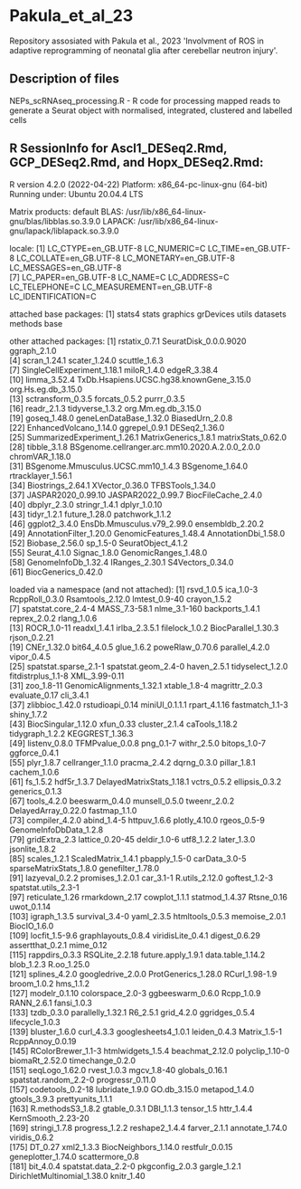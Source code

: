 # Pakula_et_al_23
Repository assosiated with Pakula et al., 2023 'Involvment of ROS in adaptive reprogramming of neonatal glia after cerebellar neutron injury'.

## Description of files
NEPs_scRNAseq_processing.R - R code for processing mapped reads to generate a Seurat object with normalised, integrated, clustered and labelled cells

## R SessionInfo for Ascl1_DESeq2.Rmd, GCP_DESeq2.Rmd, and Hopx_DESeq2.Rmd:
R version 4.2.0 (2022-04-22)
Platform: x86_64-pc-linux-gnu (64-bit)
Running under: Ubuntu 20.04.4 LTS

Matrix products: default
BLAS:   /usr/lib/x86_64-linux-gnu/blas/libblas.so.3.9.0
LAPACK: /usr/lib/x86_64-linux-gnu/lapack/liblapack.so.3.9.0

locale:
 [1] LC_CTYPE=en_GB.UTF-8       LC_NUMERIC=C               LC_TIME=en_GB.UTF-8        LC_COLLATE=en_GB.UTF-8     LC_MONETARY=en_GB.UTF-8    LC_MESSAGES=en_GB.UTF-8   
 [7] LC_PAPER=en_GB.UTF-8       LC_NAME=C                  LC_ADDRESS=C               LC_TELEPHONE=C             LC_MEASUREMENT=en_GB.UTF-8 LC_IDENTIFICATION=C       

attached base packages:
[1] stats4    stats     graphics  grDevices utils     datasets  methods   base     

other attached packages:
 [1] rstatix_0.7.1                                   SeuratDisk_0.0.0.9020                           ggraph_2.1.0                                   
 [4] scran_1.24.1                                    scater_1.24.0                                   scuttle_1.6.3                                  
 [7] SingleCellExperiment_1.18.1                     miloR_1.4.0                                     edgeR_3.38.4                                   
[10] limma_3.52.4                                    TxDb.Hsapiens.UCSC.hg38.knownGene_3.15.0        org.Hs.eg.db_3.15.0                            
[13] sctransform_0.3.5                               forcats_0.5.2                                   purrr_0.3.5                                    
[16] readr_2.1.3                                     tidyverse_1.3.2                                 org.Mm.eg.db_3.15.0                            
[19] goseq_1.48.0                                    geneLenDataBase_1.32.0                          BiasedUrn_2.0.8                                
[22] EnhancedVolcano_1.14.0                          ggrepel_0.9.1                                   DESeq2_1.36.0                                  
[25] SummarizedExperiment_1.26.1                     MatrixGenerics_1.8.1                            matrixStats_0.62.0                             
[28] tibble_3.1.8                                    BSgenome.cellranger.arc.mm10.2020.A.2.0.0_2.0.0 chromVAR_1.18.0                                
[31] BSgenome.Mmusculus.UCSC.mm10_1.4.3              BSgenome_1.64.0                                 rtracklayer_1.56.1                             
[34] Biostrings_2.64.1                               XVector_0.36.0                                  TFBSTools_1.34.0                               
[37] JASPAR2020_0.99.10                              JASPAR2022_0.99.7                               BiocFileCache_2.4.0                            
[40] dbplyr_2.3.0                                    stringr_1.4.1                                   dplyr_1.0.10                                   
[43] tidyr_1.2.1                                     future_1.28.0                                   patchwork_1.1.2                                
[46] ggplot2_3.4.0                                   EnsDb.Mmusculus.v79_2.99.0                      ensembldb_2.20.2                               
[49] AnnotationFilter_1.20.0                         GenomicFeatures_1.48.4                          AnnotationDbi_1.58.0                           
[52] Biobase_2.56.0                                  sp_1.5-0                                        SeuratObject_4.1.2                             
[55] Seurat_4.1.0                                    Signac_1.8.0                                    GenomicRanges_1.48.0                           
[58] GenomeInfoDb_1.32.4                             IRanges_2.30.1                                  S4Vectors_0.34.0                               
[61] BiocGenerics_0.42.0                            

loaded via a namespace (and not attached):
  [1] rsvd_1.0.5                  ica_1.0-3                   RcppRoll_0.3.0              Rsamtools_2.12.0            lmtest_0.9-40               crayon_1.5.2               
  [7] spatstat.core_2.4-4         MASS_7.3-58.1               nlme_3.1-160                backports_1.4.1             reprex_2.0.2                rlang_1.0.6                
 [13] ROCR_1.0-11                 readxl_1.4.1                irlba_2.3.5.1               filelock_1.0.2              BiocParallel_1.30.3         rjson_0.2.21               
 [19] CNEr_1.32.0                 bit64_4.0.5                 glue_1.6.2                  poweRlaw_0.70.6             parallel_4.2.0              vipor_0.4.5                
 [25] spatstat.sparse_2.1-1       spatstat.geom_2.4-0         haven_2.5.1                 tidyselect_1.2.0            fitdistrplus_1.1-8          XML_3.99-0.11              
 [31] zoo_1.8-11                  GenomicAlignments_1.32.1    xtable_1.8-4                magrittr_2.0.3              evaluate_0.17               cli_3.4.1                  
 [37] zlibbioc_1.42.0             rstudioapi_0.14             miniUI_0.1.1.1              rpart_4.1.16                fastmatch_1.1-3             shiny_1.7.2                
 [43] BiocSingular_1.12.0         xfun_0.33                   cluster_2.1.4               caTools_1.18.2              tidygraph_1.2.2             KEGGREST_1.36.3            
 [49] listenv_0.8.0               TFMPvalue_0.0.8             png_0.1-7                   withr_2.5.0                 bitops_1.0-7                ggforce_0.4.1              
 [55] plyr_1.8.7                  cellranger_1.1.0            pracma_2.4.2                dqrng_0.3.0                 pillar_1.8.1                cachem_1.0.6               
 [61] fs_1.5.2                    hdf5r_1.3.7                 DelayedMatrixStats_1.18.1   vctrs_0.5.2                 ellipsis_0.3.2              generics_0.1.3             
 [67] tools_4.2.0                 beeswarm_0.4.0              munsell_0.5.0               tweenr_2.0.2                DelayedArray_0.22.0         fastmap_1.1.0              
 [73] compiler_4.2.0              abind_1.4-5                 httpuv_1.6.6                plotly_4.10.0               rgeos_0.5-9                 GenomeInfoDbData_1.2.8     
 [79] gridExtra_2.3               lattice_0.20-45             deldir_1.0-6                utf8_1.2.2                  later_1.3.0                 jsonlite_1.8.2             
 [85] scales_1.2.1                ScaledMatrix_1.4.1          pbapply_1.5-0               carData_3.0-5               sparseMatrixStats_1.8.0     genefilter_1.78.0          
 [91] lazyeval_0.2.2              promises_1.2.0.1            car_3.1-1                   R.utils_2.12.0              goftest_1.2-3               spatstat.utils_2.3-1       
 [97] reticulate_1.26             rmarkdown_2.17              cowplot_1.1.1               statmod_1.4.37              Rtsne_0.16                  uwot_0.1.14                
[103] igraph_1.3.5                survival_3.4-0              yaml_2.3.5                  htmltools_0.5.3             memoise_2.0.1               BiocIO_1.6.0               
[109] locfit_1.5-9.6              graphlayouts_0.8.4          viridisLite_0.4.1           digest_0.6.29               assertthat_0.2.1            mime_0.12                  
[115] rappdirs_0.3.3              RSQLite_2.2.18              future.apply_1.9.1          data.table_1.14.2           blob_1.2.3                  R.oo_1.25.0                
[121] splines_4.2.0               googledrive_2.0.0           ProtGenerics_1.28.0         RCurl_1.98-1.9              broom_1.0.2                 hms_1.1.2                  
[127] modelr_0.1.10               colorspace_2.0-3            ggbeeswarm_0.6.0            Rcpp_1.0.9                  RANN_2.6.1                  fansi_1.0.3                
[133] tzdb_0.3.0                  parallelly_1.32.1           R6_2.5.1                    grid_4.2.0                  ggridges_0.5.4              lifecycle_1.0.3            
[139] bluster_1.6.0               curl_4.3.3                  googlesheets4_1.0.1         leiden_0.4.3                Matrix_1.5-1                RcppAnnoy_0.0.19           
[145] RColorBrewer_1.1-3          htmlwidgets_1.5.4           beachmat_2.12.0             polyclip_1.10-0             biomaRt_2.52.0              timechange_0.2.0           
[151] seqLogo_1.62.0              rvest_1.0.3                 mgcv_1.8-40                 globals_0.16.1              spatstat.random_2.2-0       progressr_0.11.0           
[157] codetools_0.2-18            lubridate_1.9.0             GO.db_3.15.0                metapod_1.4.0               gtools_3.9.3                prettyunits_1.1.1          
[163] R.methodsS3_1.8.2           gtable_0.3.1                DBI_1.1.3                   tensor_1.5                  httr_1.4.4                  KernSmooth_2.23-20         
[169] stringi_1.7.8               progress_1.2.2              reshape2_1.4.4              farver_2.1.1                annotate_1.74.0             viridis_0.6.2              
[175] DT_0.27                     xml2_1.3.3                  BiocNeighbors_1.14.0        restfulr_0.0.15             geneplotter_1.74.0          scattermore_0.8            
[181] bit_4.0.4                   spatstat.data_2.2-0         pkgconfig_2.0.3             gargle_1.2.1                DirichletMultinomial_1.38.0 knitr_1.40  
